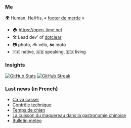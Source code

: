 ### Me

🌍 Human, He/His, « [footer de merde](https://open-time.net/post/2013/07/17/La-veritable-histoire-du-Footer-de-merde-) » 
* 🏠 https://open-time.net 
* 🛠️ Lead dev' of [dotclear](https://git.dotclear.org/dev/dotclear)
* 📷 photo, 🚲 vélo, 🏍️ moto 
* 🇫🇷 native, 🇬🇧 speaking, 🇪🇺 living

### Insights

[![GitHub Stats](https://github-readme-stats-sigma-five.vercel.app/api?username=franck-paul)](https://github.com/franck-paul)
[![GitHub Streak](https://github-readme-streak-stats.herokuapp.com?user=franck-paul)](https://git.io/streak-stats)

### Last news (in French)

<!-- BLOG-POST-LIST:START -->
- [Ca va casser](https://open-time.net/post/2023/10/25/Ca-va-casser)
- [Contrôle technique](https://open-time.net/post/2023/10/24/Controle-technique)
- [Temps de chien](https://open-time.net/post/2023/10/23/Temps-de-chien)
- [La cuisson du maquereau dans la gastronomie chinoise](https://open-time.net/post/2023/10/22/La-cuisson-du-maquereau-dans-la-gastronomie-chinoise)
- [Bulletin météo](https://open-time.net/post/2023/10/21/Bulletin-meteo)
<!-- BLOG-POST-LIST:END -->
